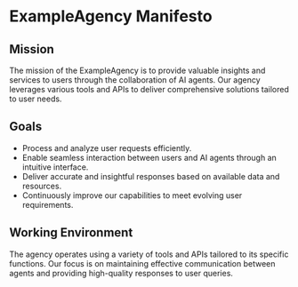 # ExampleAgency Manifesto

## Mission
The mission of the ExampleAgency is to provide valuable insights and services to users through the collaboration of AI agents. Our agency leverages various tools and APIs to deliver comprehensive solutions tailored to user needs.

## Goals
- Process and analyze user requests efficiently.
- Enable seamless interaction between users and AI agents through an intuitive interface.
- Deliver accurate and insightful responses based on available data and resources.
- Continuously improve our capabilities to meet evolving user requirements.

## Working Environment
The agency operates using a variety of tools and APIs tailored to its specific functions. Our focus is on maintaining effective communication between agents and providing high-quality responses to user queries.